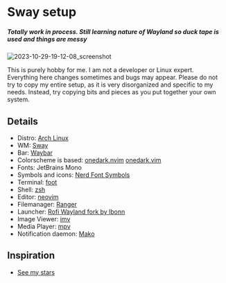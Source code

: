 # Sway setup
#####  Totally work in process. Still learning nature of Wayland so duck tape is used and things are messy
![2023-10-29-19-12-08_screenshot](https://github.com/bitterhalt/wayland-dots/assets/95308907/9d7b3bf4-aeeb-4f89-ae6c-3646dab304ca)



This is purely hobby for me. I am not a developer or Linux expert. Everything here changes sometimes and bugs may appear.
Please do not try to copy my entire setup, as it is very disorganized and specific to my needs. Instead, try copying bits and pieces as you put together your own system. 

## Details
- Distro: [Arch Linux](https://archlinux.org/)
 - WM: [Sway](https://github.com/swaywm/sway)
 - Bar: [Waybar](https://github.com/Alexays/Waybar)
- Colorscheme is based: [onedark.nvim](https://github.com/navarasu/onedark.nvim) [onedark.vim](https://github.com/joshdick/onedark.vim)
- Fonts: JetBrains Mono
- Symbols and icons: [Nerd Font Symbols](https://archlinux.org/packages/extra/any/ttf-nerd-fonts-symbols/) 
- Terminal: [foot](https://codeberg.org/dnkl/foot)
 - Shell: [zsh](https://www.zsh.org/)
 - Editor: [neovim](https://neovim.io/)
 - Filemanager: [Ranger](https://github.com/ranger/ranger)
 - Launcher: [Rofi Wayland fork by lbonn](https://github.com/lbonn/rofi)
 - Image Viewer: [imv](nsxiv)
- Media Player: [mpv](https://mpv.io/)
- Notification daemon: [Mako](https://github.com/emersion/mako)

## Inspiration 
- [See my stars](https://github.com/bitterhalt?tab=stars) 


